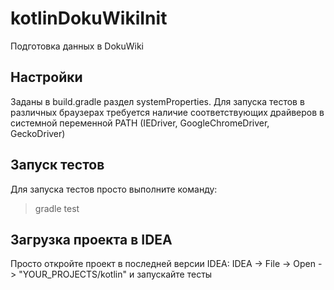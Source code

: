 # kotlinDokuWikiInit
Подготовка данных в DokuWiki

## Настройки
Заданы в build.gradle раздел systemProperties. Для запуска тестов в различных браузерах требуется наличие соответствующих драйверов в системной переменной PATH (IEDriver, GoogleChromeDriver, GeckoDriver)

## Запуск тестов
Для запуска тестов просто выполните команду:
> gradle test

## Загрузка проекта в IDEA
Просто откройте проект в последней версии IDEA: IDEA -> File -> Open -> "YOUR_PROJECTS/kotlin" и запускайте тесты

